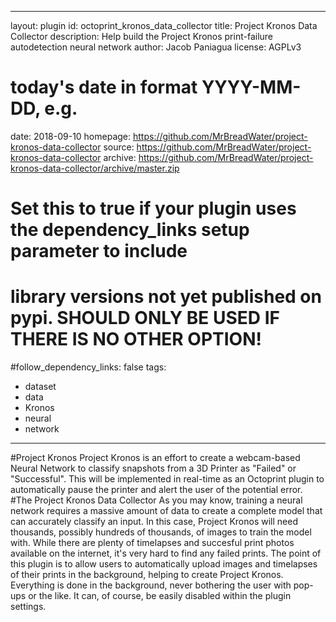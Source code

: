 ---
layout: plugin
 id: octoprint_kronos_data_collector
title: Project Kronos Data Collector
description: Help build the Project Kronos print-failure autodetection neural network 
author: Jacob Paniagua
license: AGPLv3
 # today's date in format YYYY-MM-DD, e.g.
date: 2018-09-10
 homepage: https://github.com/MrBreadWater/project-kronos-data-collector
source: https://github.com/MrBreadWater/project-kronos-data-collector
archive: https://github.com/MrBreadWater/project-kronos-data-collector/archive/master.zip
 # Set this to true if your plugin uses the dependency_links setup parameter to include
# library versions not yet published on pypi. SHOULD ONLY BE USED IF THERE IS NO OTHER OPTION!
#follow_dependency_links: false
 tags:
- dataset
- data
- Kronos
- neural
- network
 ---
 #Project Kronos
 Project Kronos is an effort to create a webcam-based Neural Network to classify snapshots from a 3D Printer as "Failed" or "Successful". 
This will be implemented in real-time as an Octoprint plugin to automatically pause the printer and alert the user of the potential error.
 #The Project Kronos Data Collector
 As you may know, training a neural network requires a massive amount of data to create a complete model that can accurately classify an input. 
In this case, Project Kronos will need thousands, possibly hundreds of thousands, of images to train the model with. 
While there are plenty of timelapses and succesful print photos available on the internet, it's very hard to find any failed prints. 
The point of this plugin is to allow users to automatically upload images and timelapses of their prints in the background, helping to create Project Kronos.
Everything is done in the background, never bothering the user with pop-ups or the like. It can, of course, be easily disabled within the plugin settings. 